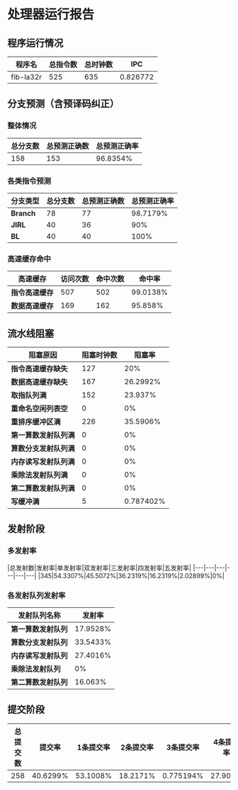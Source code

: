# 处理器运行报告
## 程序运行情况
|程序名|总指令数|总时钟数|IPC|
|---|---|---|---|
|fib-la32r|525|635|0.826772|

## 分支预测（含预译码纠正）
### 整体情况
|总分支数|总预测正确数|总预测正确率|
|---|---|---|
|158|153|96.8354%|

### 各类指令预测
|分支类型|总分支数|总预测正确数|总预测正确率|
|---|---|---|---|
|**Branch**| 78 | 77 | 98.7179%|
|**JIRL**| 40 | 36 | 90%|
|**BL**| 40 | 40 | 100%|

### 高速缓存命中
|高速缓存|访问次数|命中次数|命中率|
|---|---|---|---|
|**指令高速缓存**| 507 | 502 | 99.0138%|
|**数据高速缓存**| 169 | 162 | 95.858%|
## 流水线阻塞
|阻塞原因|阻塞时钟数|阻塞率|
|---|---|---|
|**指令高速缓存缺失**| 127 | 20%|
|**数据高速缓存缺失**| 167 | 26.2992%|
|**取指队列满**| 152 | 23.937%|
|**重命名空闲列表空**|0 | 0%|
|**重排序缓冲区满**|226 | 35.5906%|
|**第一算数发射队列满**|0 | 0%|
|**算数分支发射队列满**|0 | 0%|
|**内存读写发射队列满**|0 | 0%|
|**乘除法发射队列满**|0 | 0%|
|**第二算数发射队列满**|0 | 0%|
|**写缓冲满**|5 | 0.787402%|

## 发射阶段
### 多发射率
|总发射数|发射率|单发射率|双发射率|三发射率|四发射率|五发射率|
|---|---|---|---|---|---|
|345|54.3307%|45.5072%|36.2319%|16.2319%|2.02899%|0%|

### 各发射队列发射率
|发射队列名称|发射率|
|---|---|
|**第一算数发射队列**|17.9528%|
|**算数分支发射队列**|33.5433%|
|**内存读写发射队列**|27.4016%|
|**乘除法发射队列**|0%|
|**第二算数发射队列**|16.063%|

## 提交阶段
|总提交数|提交率|1条提交率|2条提交率|3条提交率|4条提交率|
|---|---|---|---|---|---|
|258|40.6299%|53.1008%|18.2171%|0.775194%|27.907%|
